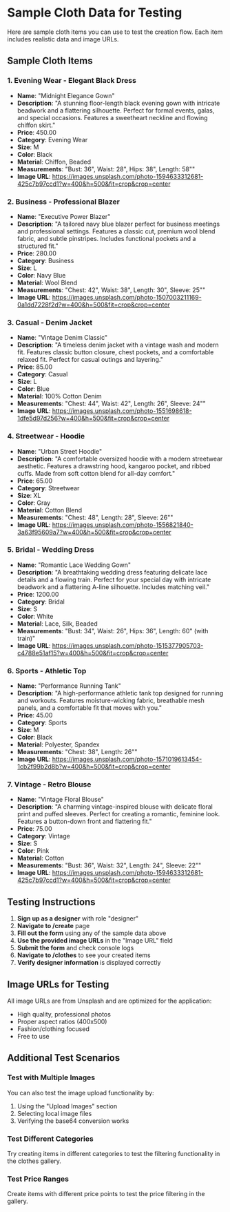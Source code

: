 # Sample Cloth Data for Testing

Here are sample cloth items you can use to test the creation flow. Each item includes realistic data and image URLs.

## Sample Cloth Items

### 1. Evening Wear - Elegant Black Dress
- **Name**: "Midnight Elegance Gown"
- **Description**: "A stunning floor-length black evening gown with intricate beadwork and a flattering silhouette. Perfect for formal events, galas, and special occasions. Features a sweetheart neckline and flowing chiffon skirt."
- **Price**: 450.00
- **Category**: Evening Wear
- **Size**: M
- **Color**: Black
- **Material**: Chiffon, Beaded
- **Measurements**: "Bust: 36", Waist: 28", Hips: 38", Length: 58""
- **Image URL**: https://images.unsplash.com/photo-1594633312681-425c7b97ccd1?w=400&h=500&fit=crop&crop=center

### 2. Business - Professional Blazer
- **Name**: "Executive Power Blazer"
- **Description**: "A tailored navy blue blazer perfect for business meetings and professional settings. Features a classic cut, premium wool blend fabric, and subtle pinstripes. Includes functional pockets and a structured fit."
- **Price**: 280.00
- **Category**: Business
- **Size**: L
- **Color**: Navy Blue
- **Material**: Wool Blend
- **Measurements**: "Chest: 42", Waist: 38", Length: 30", Sleeve: 25""
- **Image URL**: https://images.unsplash.com/photo-1507003211169-0a1dd7228f2d?w=400&h=500&fit=crop&crop=center

### 3. Casual - Denim Jacket
- **Name**: "Vintage Denim Classic"
- **Description**: "A timeless denim jacket with a vintage wash and modern fit. Features classic button closure, chest pockets, and a comfortable relaxed fit. Perfect for casual outings and layering."
- **Price**: 85.00
- **Category**: Casual
- **Size**: L
- **Color**: Blue
- **Material**: 100% Cotton Denim
- **Measurements**: "Chest: 44", Waist: 42", Length: 26", Sleeve: 24""
- **Image URL**: https://images.unsplash.com/photo-1551698618-1dfe5d97d256?w=400&h=500&fit=crop&crop=center

### 4. Streetwear - Hoodie
- **Name**: "Urban Street Hoodie"
- **Description**: "A comfortable oversized hoodie with a modern streetwear aesthetic. Features a drawstring hood, kangaroo pocket, and ribbed cuffs. Made from soft cotton blend for all-day comfort."
- **Price**: 65.00
- **Category**: Streetwear
- **Size**: XL
- **Color**: Gray
- **Material**: Cotton Blend
- **Measurements**: "Chest: 48", Length: 28", Sleeve: 26""
- **Image URL**: https://images.unsplash.com/photo-1556821840-3a63f95609a7?w=400&h=500&fit=crop&crop=center

### 5. Bridal - Wedding Dress
- **Name**: "Romantic Lace Wedding Gown"
- **Description**: "A breathtaking wedding dress featuring delicate lace details and a flowing train. Perfect for your special day with intricate beadwork and a flattering A-line silhouette. Includes matching veil."
- **Price**: 1200.00
- **Category**: Bridal
- **Size**: S
- **Color**: White
- **Material**: Lace, Silk, Beaded
- **Measurements**: "Bust: 34", Waist: 26", Hips: 36", Length: 60" (with train)"
- **Image URL**: https://images.unsplash.com/photo-1515377905703-c4788e51af15?w=400&h=500&fit=crop&crop=center

### 6. Sports - Athletic Top
- **Name**: "Performance Running Tank"
- **Description**: "A high-performance athletic tank top designed for running and workouts. Features moisture-wicking fabric, breathable mesh panels, and a comfortable fit that moves with you."
- **Price**: 45.00
- **Category**: Sports
- **Size**: M
- **Color**: Black
- **Material**: Polyester, Spandex
- **Measurements**: "Chest: 38", Length: 26""
- **Image URL**: https://images.unsplash.com/photo-1571019613454-1cb2f99b2d8b?w=400&h=500&fit=crop&crop=center

### 7. Vintage - Retro Blouse
- **Name**: "Vintage Floral Blouse"
- **Description**: "A charming vintage-inspired blouse with delicate floral print and puffed sleeves. Perfect for creating a romantic, feminine look. Features a button-down front and flattering fit."
- **Price**: 75.00
- **Category**: Vintage
- **Size**: S
- **Color**: Pink
- **Material**: Cotton
- **Measurements**: "Bust: 36", Waist: 32", Length: 24", Sleeve: 22""
- **Image URL**: https://images.unsplash.com/photo-1594633312681-425c7b97ccd1?w=400&h=500&fit=crop&crop=center

## Testing Instructions

1. **Sign up as a designer** with role "designer"
2. **Navigate to /create** page
3. **Fill out the form** using any of the sample data above
4. **Use the provided image URLs** in the "Image URL" field
5. **Submit the form** and check console logs
6. **Navigate to /clothes** to see your created items
7. **Verify designer information** is displayed correctly

## Image URLs for Testing

All image URLs are from Unsplash and are optimized for the application:
- High quality, professional photos
- Proper aspect ratios (400x500)
- Fashion/clothing focused
- Free to use

## Additional Test Scenarios

### Test with Multiple Images
You can also test the image upload functionality by:
1. Using the "Upload Images" section
2. Selecting local image files
3. Verifying the base64 conversion works

### Test Different Categories
Try creating items in different categories to test the filtering functionality in the clothes gallery.

### Test Price Ranges
Create items with different price points to test the price filtering in the gallery.

